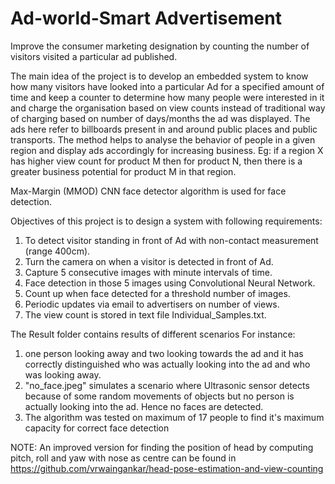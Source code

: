 # Ad-world-Smart Advertisement
Improve the consumer marketing designation by counting the number of visitors visited a particular ad published.

The main idea of the project is to develop an embedded system to know how many visitors have looked into a particular Ad for a specified amount of time and keep a counter to determine how many people were interested in it and charge the organisation based on view counts instead of traditional way of charging based on number of days/months the ad was displayed. The ads here refer to billboards present in and around public places and public transports.
The method helps to analyse the behavior of people in a given region and display ads accordingly for increasing business.
Eg: if a region X has higher view count for product M then for product N, then there is a greater business potential for product M in that region.

Max-Margin (MMOD) CNN face detector algorithm is used for face detection.

Objectives of this project is to design a system with following requirements:
1) To detect visitor standing in front of Ad with non-contact measurement (range 400cm).
2) Turn the camera on when a visitor is detected in front of Ad.
3) Capture 5 consecutive images with minute intervals of time.
4) Face detection in those 5 images using Convolutional Neural Network.
5) Count up when face detected for a threshold number of images.
6) Periodic updates via email to advertisers on number of views.
7) The view count is stored in text file Individual_Samples.txt.

The Result folder contains results of different scenarios
For instance:
1) one person looking away and two looking towards the ad and it has correctly distinguished who was actually looking into the ad and who was looking away.
2) "no_face.jpeg" simulates a scenario where Ultrasonic sensor detects because of some random movements of objects but no person is actually looking into the ad. Hence no faces are detected.
3) The algorithm was tested on maximum of 17 people to find it's maximum capacity for correct face detection

NOTE: An improved version for finding the position of head by computing pitch, roll and yaw with nose as centre can be found in https://github.com/vrwaingankar/head-pose-estimation-and-view-counting
